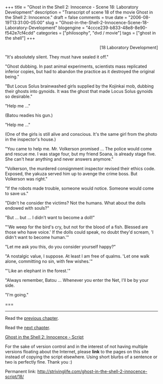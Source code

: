 +++
title = "Ghost in the Shell 2: Innocence - Scene 18: Laboratory Development"
description = "Transcript of scene 18 of the movie Ghost in the Shell 2: Innocence."
draft = false
comments = true
date = "2006-08-19T13:31:00-05:00"
slug = "Ghost-in-the-Shell-2-Innocence-Scene-18-Laboratory-Development"
blogengine = "4ccce239-b833-48e8-8e90-f542e7cf4cdd"
categories = ["philosophy", "dvd / movie"]
tags = ["ghost in the shell"]
+++

<p style="text-align: right">
[18 Laboratory Development]
</p>
<p>
&quot;It&#39;s absolutely silent. They must have sealed it off.&quot;
</p>
<!--more-->
<p>
&quot;Ghost dubbing. In past animal experiments, scientists mass replicated inferior copies, but had to abandon the practice as it destroyed the original being.&quot;
</p>
<p>
&quot;But Locus Solus brainwashed girls supplied by the Kojinkai mob, dubbing their ghosts into gynoids. It was the ghost that made Locus Solus gynoids so desirable.&quot;<!--adsense-->
</p>
<p>
&quot;Help me ...&quot;
</p>
<p>
(Batou readies his gun.)
</p>
<p>
&quot;Help me ...&quot;
</p>
<p>
(One of the girls is still alive and conscious.  It&#39;s the same girl from the photo in the inspector&#39;s house.)
</p>
<p>
&quot;You came to help me. Mr. Volkerson promised ... The police would come and rescue me. I was stage four, but my friend Soana, is already stage five. She can&#39;t hear anything and never answers anymore.&quot;
</p>
<p>
&quot;Volkerson, the murdered consignment inspector revised their ethics code. Exposed, the yakuza served him up to avenge the crime boss. But Volkerson was right.&quot;
</p>
<p>
&quot;If the robots made trouble, someone would notice. Someone would come to save us.&quot;
</p>
<p>
&quot;Didn&#39;t he consider the victims? Not the humans. What about the dolls endowed with souls?&quot;
</p>
<p>
&quot;But ... but ... I didn&#39;t want to become a doll!&quot;
</p>
<p>
&quot;&#39;We weep for the bird&#39;s cry, but not for the blood of a fish. Blessed are those who have voice.&#39; If the dolls could speak,  no doubt they&#39;d scream, &#39;I didn&#39;t want to become human.&#39;&quot;
</p>
<p>
&quot;Let me ask you this, do you consider yourself happy?&quot;
</p>
<p>
&quot;A nostalgic value, I suppose. At least I am free of qualms. &#39;Let one walk alone, committing no sin, with few wishes.&#39;&quot;
</p>
<p>
&quot;&#39;Like an elephant in the forest.&#39;&quot;
</p>
<p>
&quot;Always remember, Batou ... Whenever you enter the Net, I&#39;ll be by your side.
</p>
<p>
&quot;I&#39;m going.&quot;
</p>
<p>
===
</p>
<hr />
<p>
Read the <a href="http://strivinglife.com/ghost-in-the-shell-2-innocence-script/17/">previous chapter</a>.
</p>
<p>
Read the <a href="http://strivinglife.com/ghost-in-the-shell-2-innocence-script/19/">next chapter</a>.
</p>
<p>
<a href="http://strivinglife.com/ghost-in-the-shell-2-innocence-script/">Ghost in the Shell 2: Innocence - Script</a>
</p>
<div class="tip">
<p>
For the sake of version control and in the interest of not having multiple versions floating about the Internet, please <strong>link</strong> to the pages on this site instead of copying the script elsewhere. Using short blurbs of a sentence or two is perfectly fine.  Thank you :)
</p>
<p>
Permanent link: <a href="http://strivinglife.com/ghost-in-the-shell-2-innocence-script/18/">http://strivinglife.com/ghost-in-the-shell-2-innocence-script/18/</a>
</p>
</div>

